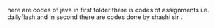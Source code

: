 here are codes of java in first folder there is codes of assignments i.e. dailyflash and in second there are codes done by shashi sir .
